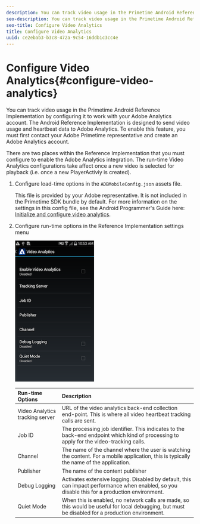 ```yaml
---
description: You can track video usage in the Primetime Android Reference Implementation by configuring it to work with your Adobe Analytics account.
seo-description: You can track video usage in the Primetime Android Reference Implementation by configuring it to work with your Adobe Analytics account.
seo-title: Configure Video Analytics
title: Configure Video Analytics
uuid: ce2ebab3-b3c8-472a-9c54-16ddb1c3cc4e
---
```


# Configure Video Analytics{#configure-video-analytics}

You can track video usage in the Primetime Android Reference Implementation by configuring it to work with your Adobe Analytics account. The Android Reference Implementation is designed to send video usage and heartbeat data to Adobe Analytics. To enable this feature, you must first contact your Adobe Primetime representative and create an Adobe Analytics account.

There are two places within the Reference Implementation that you must configure to enable the Adobe Analytics integration. The run-time Video Analytics configurations take affect once a new video is selected for playback (i.e. once a new PlayerActiviy is created). 

1. Configure load-time options in the `ADBMobileConfig.json` assets file.

   This file is provided by your Adobe representative. It is not included in the Primetime SDK bundle by default. For more information on the settings in this config file, see the Android Programmer's Guide here: [Initialize and configure video analytics](http://help.adobe.com/en_US/primetime/psdk/android/index.html#PSDKs-task-Initialize_and_configure_video_analytics_).
1. Configure run-time options in the Reference Implementation settings menu

   ![](assets/img_psdk_ref_impl_va-settings-menu.png) 

   |  Run-time Options | Description |
   |---|---|
   |  Video Analytics tracking server | URL of the video analytics back-end collection end-point. This is where all video heartbeat tracking calls are sent. |
   |  Job ID | The processing job identifier. This indicates to the back-end endpoint which kind of processing to apply for the video-tracking calls. |
   |  Channel | The name of the channel where the user is watching the content. For a mobile application, this is typically the name of the application. |
   |  Publisher | The name of the content publisher |
   |  Debug Logging | Activates extensive logging. Disabled by default, this can impact performance when enabled, so you disable this for a production environment. |
   |  Quiet Mode | When this is enabled, no network calls are made, so this would be useful for local debugging, but must be disabled for a production environment. |

